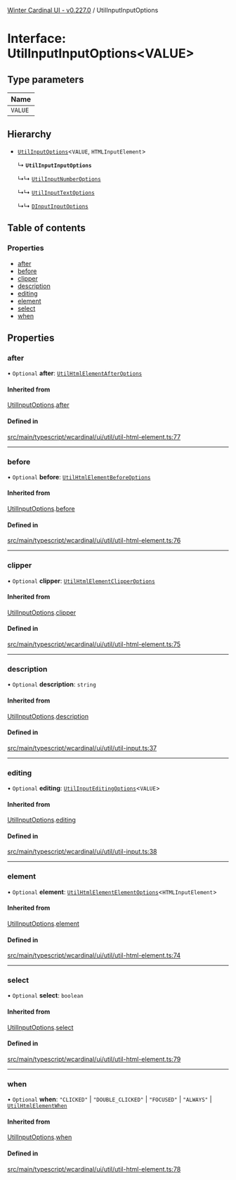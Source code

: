[Winter Cardinal UI - v0.227.0](../index.md) / UtilInputInputOptions

# Interface: UtilInputInputOptions<VALUE\>

## Type parameters

| Name |
| :------ |
| `VALUE` |

## Hierarchy

- [`UtilInputOptions`](UtilInputOptions.md)<`VALUE`, `HTMLInputElement`\>

  ↳ **`UtilInputInputOptions`**

  ↳↳ [`UtilInputNumberOptions`](UtilInputNumberOptions.md)

  ↳↳ [`UtilInputTextOptions`](UtilInputTextOptions.md)

  ↳↳ [`DInputInputOptions`](DInputInputOptions.md)

## Table of contents

### Properties

- [after](UtilInputInputOptions.md#after)
- [before](UtilInputInputOptions.md#before)
- [clipper](UtilInputInputOptions.md#clipper)
- [description](UtilInputInputOptions.md#description)
- [editing](UtilInputInputOptions.md#editing)
- [element](UtilInputInputOptions.md#element)
- [select](UtilInputInputOptions.md#select)
- [when](UtilInputInputOptions.md#when)

## Properties

### after

• `Optional` **after**: [`UtilHtmlElementAfterOptions`](UtilHtmlElementAfterOptions.md)

#### Inherited from

[UtilInputOptions](UtilInputOptions.md).[after](UtilInputOptions.md#after)

#### Defined in

[src/main/typescript/wcardinal/ui/util/util-html-element.ts:77](https://github.com/winter-cardinal/winter-cardinal-ui/blob/v0.227.0/src/main/typescript/wcardinal/ui/util/util-html-element.ts#L77)

___

### before

• `Optional` **before**: [`UtilHtmlElementBeforeOptions`](UtilHtmlElementBeforeOptions.md)

#### Inherited from

[UtilInputOptions](UtilInputOptions.md).[before](UtilInputOptions.md#before)

#### Defined in

[src/main/typescript/wcardinal/ui/util/util-html-element.ts:76](https://github.com/winter-cardinal/winter-cardinal-ui/blob/v0.227.0/src/main/typescript/wcardinal/ui/util/util-html-element.ts#L76)

___

### clipper

• `Optional` **clipper**: [`UtilHtmlElementClipperOptions`](UtilHtmlElementClipperOptions.md)

#### Inherited from

[UtilInputOptions](UtilInputOptions.md).[clipper](UtilInputOptions.md#clipper)

#### Defined in

[src/main/typescript/wcardinal/ui/util/util-html-element.ts:75](https://github.com/winter-cardinal/winter-cardinal-ui/blob/v0.227.0/src/main/typescript/wcardinal/ui/util/util-html-element.ts#L75)

___

### description

• `Optional` **description**: `string`

#### Inherited from

[UtilInputOptions](UtilInputOptions.md).[description](UtilInputOptions.md#description)

#### Defined in

[src/main/typescript/wcardinal/ui/util/util-input.ts:37](https://github.com/winter-cardinal/winter-cardinal-ui/blob/v0.227.0/src/main/typescript/wcardinal/ui/util/util-input.ts#L37)

___

### editing

• `Optional` **editing**: [`UtilInputEditingOptions`](UtilInputEditingOptions.md)<`VALUE`\>

#### Inherited from

[UtilInputOptions](UtilInputOptions.md).[editing](UtilInputOptions.md#editing)

#### Defined in

[src/main/typescript/wcardinal/ui/util/util-input.ts:38](https://github.com/winter-cardinal/winter-cardinal-ui/blob/v0.227.0/src/main/typescript/wcardinal/ui/util/util-input.ts#L38)

___

### element

• `Optional` **element**: [`UtilHtmlElementElementOptions`](UtilHtmlElementElementOptions.md)<`HTMLInputElement`\>

#### Inherited from

[UtilInputOptions](UtilInputOptions.md).[element](UtilInputOptions.md#element)

#### Defined in

[src/main/typescript/wcardinal/ui/util/util-html-element.ts:74](https://github.com/winter-cardinal/winter-cardinal-ui/blob/v0.227.0/src/main/typescript/wcardinal/ui/util/util-html-element.ts#L74)

___

### select

• `Optional` **select**: `boolean`

#### Inherited from

[UtilInputOptions](UtilInputOptions.md).[select](UtilInputOptions.md#select)

#### Defined in

[src/main/typescript/wcardinal/ui/util/util-html-element.ts:79](https://github.com/winter-cardinal/winter-cardinal-ui/blob/v0.227.0/src/main/typescript/wcardinal/ui/util/util-html-element.ts#L79)

___

### when

• `Optional` **when**: ``"CLICKED"`` \| ``"DOUBLE_CLICKED"`` \| ``"FOCUSED"`` \| ``"ALWAYS"`` \| [`UtilHtmlElementWhen`](../index.md#utilhtmlelementwhen-1)

#### Inherited from

[UtilInputOptions](UtilInputOptions.md).[when](UtilInputOptions.md#when)

#### Defined in

[src/main/typescript/wcardinal/ui/util/util-html-element.ts:78](https://github.com/winter-cardinal/winter-cardinal-ui/blob/v0.227.0/src/main/typescript/wcardinal/ui/util/util-html-element.ts#L78)
